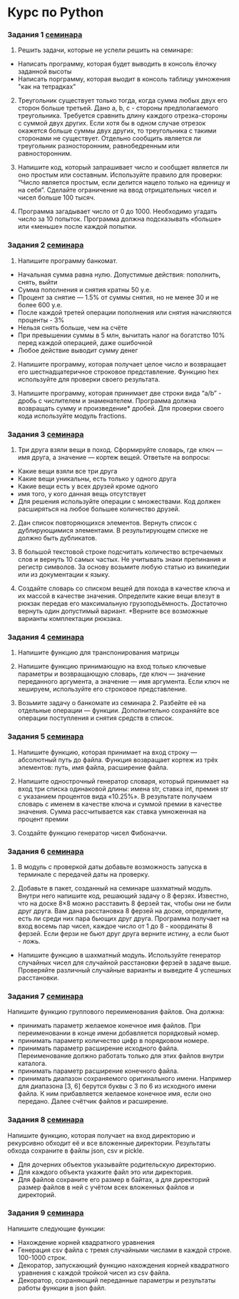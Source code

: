# Курс по Python

### Задания 1 [семинара](https://github.com/kremlik144/Python_Seminars/tree/main/diving_into_python/Seminar_1)
1. Решить задачи, которые не успели решить на семинаре:
- Написать программу, которая будет выводить в консоль ёлочку заданной высоты
- Написать порграмму, которая выодит в консоль таблицу умножения "как на тетрадках"

2. Треугольник существует только тогда, когда сумма любых двух его сторон больше третьей. Дано a, b, c - стороны предполагаемого треугольника. Требуется сравнить длину каждого отрезка-стороны с суммой двух других. Если хотя бы в одном случае отрезок окажется больше суммы двух других, то треугольника с такими сторонами не существует. Отдельно сообщить является ли треугольник разносторонним, равнобедренным или равносторонним.

3. Напишите код, который запрашивает число и сообщает является ли оно простым или составным. Используйте правило для проверки: “Число является простым, если делится нацело только на единицу и на себя”. Сделайте ограничение на ввод отрицательных чисел и чисел больше 100 тысяч.

4. Программа загадывает число от 0 до 1000. Необходимо угадать число за 10 попыток. Программа должна подсказывать «больше» или «меньше» после каждой попытки.



### Задания 2 [семинара](https://github.com/kremlik144/Python_Seminars/tree/main/diving_into_python/Seminar_2)
1. Напишите программу банкомат.
- Начальная сумма равна нулю. Допустимые действия: пополнить, снять, выйти
- Сумма пополнения и снятия кратны 50 у.е.
- Процент за снятие — 1.5% от суммы снятия, но не менее 30 и не более 600 у.е.
- После каждой третей операции пополнения или снятия начисляются проценты - 3%
- Нельзя снять больше, чем на счёте
- При превышении суммы в 5 млн, вычитать налог на богатство 10% перед каждой операцией, даже ошибочной
- Любое действие выводит сумму денег

2. Напишите программу, которая получает целое число и возвращает его шестнадцатеричное строковое представление. Функцию hex используйтe для проверки своего результата.

3. Напишите программу, которая принимает две строки вида “a/b” - дробь с числителем и знаменателем. Программа должна возвращать сумму и произведение* дробей. Для проверки своего кода используйте модуль fractions.



### Задания 3 [семинара](https://github.com/kremlik144/Python_Seminars/tree/main/diving_into_python/Seminar_3)
1. Три друга взяли вещи в поход. Сформируйте словарь, где ключ — имя друга, а значение — кортеж вещей. Ответьте на вопросы:
- Какие вещи взяли все три друга
- Какие вещи уникальны, есть только у одного друга
- Какие вещи есть у всех друзей кроме одного
- имя того, у кого данная вещь отсутствует
- Для решения используйте операции с множествами. Код должен расширяться на любое большее количество друзей.

2. Дан список повторяющихся элементов. Вернуть список с дублирующимися элементами. В результирующем списке не должно быть дубликатов.

3. В большой текстовой строке подсчитать количество встречаемых слов и вернуть 10 самых частых. Не учитывать знаки препинания и регистр символов. За основу возьмите любую статью из википедии или из документации к языку.

4. Создайте словарь со списком вещей для похода в качестве ключа и их массой в качестве значения. Определите какие вещи влезут в рюкзак передав его максимальную грузоподъёмность. Достаточно вернуть один допустимый вариант. *Верните все возможные варианты комплектации рюкзака.



### Задания 4 [семинара](https://github.com/kremlik144/Python_Seminars/tree/main/diving_into_python/Seminar_4)
1. Напишите функцию для транспонирования матрицы

2. Напишите функцию принимающую на вход только ключевые параметры и возвращающую словарь,
где ключ — значение переданного аргумента, а значение — имя аргумента. Если ключ не хешируем,
используйте его строковое представление.

3. Возьмите задачу о банкомате из семинара 2. Разбейте её на отдельные операции — функции. 
Дополнительно сохраняйте все операции поступления и снятия средств в список.



### Задания 5 [семинара](https://github.com/kremlik144/Python_Seminars/tree/main/diving_into_python/Seminar_5)
1. Напишите функцию, которая принимает на вход строку — абсолютный путь до файла. Функция возвращает кортеж из 
трёх элементов: путь, имя файла, расширение файла.

2. Напишите однострочный генератор словаря, который принимает на вход три списка одинаковой длины: 
имена str, ставка int, премия str с указанием процентов вида «10.25%». В результате получаем словарь с 
именем в качестве ключа и суммой премии в качестве значения. Сумма рассчитывается как ставка умноженная 
на процент премии

3. Создайте функцию генератор чисел Фибоначчи.



### Задания 6 [семинара](https://github.com/kremlik144/Python_Seminars/tree/main/diving_into_python/Seminar_6)
1. В модуль с проверкой даты добавьте возможность запуска в терминале с передачей даты на проверку.

2. Добавьте в пакет, созданный на семинаре шахматный модуль. Внутри него напишите код, решающий задачу о 8 ферзях.
Известно, что на доске 8×8 можно расставить 8 ферзей так, чтобы они не били друг друга. Вам дана расстановка 8 ферзей на 
доске, определите, есть ли среди них пара бьющих друг друга. Программа получает на вход восемь пар чисел, каждое число от
1 до 8 - координаты 8 ферзей. Если ферзи не бьют друг друга верните истину, а если бьют - ложь.

* Напишите функцию в шахматный модуль. Используйте генератор случайных чисел для случайной расстановки ферзей в задаче выше.
Проверяйте различный случайные варианты и выведите 4 успешных расстановки.



### Задания 7 [семинара](https://github.com/kremlik144/Python_Seminars/tree/main/diving_into_python/Seminar_7)
Напишите функцию группового переименования файлов. Она должна:
- принимать параметр желаемое конечное имя файлов. При переименовании в конце имени добавляется порядковый номер.
- принимать параметр количество цифр в порядковом номере.
- принимать параметр расширение исходного файла. Переименование должно работать только для этих файлов внутри каталога.
- принимать параметр расширение конечного файла.
- принимать диапазон сохраняемого оригинального имени. Например для диапазона [3, 6] берутся буквы с 3 по 6 из исходного имени файла. К ним прибавляется желаемое конечное имя, если оно передано. Далее счётчик файлов и расширение.



### Задания 8 [семинара](https://github.com/kremlik144/Python_Seminars/tree/main/diving_into_python/Seminar_8)
Напишите функцию, которая получает на вход директорию и рекурсивно обходит её и все вложенные директории. Результаты обхода сохраните в файлы json, csv и pickle.
- Для дочерних объектов указывайте родительскую директорию.
- Для каждого объекта укажите файл это или директория.
- Для файлов сохраните его размер в байтах, а для директорий размер файлов в ней с учётом всех вложенных файлов и директорий.



### Задания 9 [семинара](https://github.com/kremlik144/Python_Seminars/tree/main/diving_into_python/Seminar_9)
Напишите следующие функции:
- Нахождение корней квадратного уравнения
- Генерация csv файла с тремя случайными числами в каждой строке. 100-1000 строк.
- Декоратор, запускающий функцию нахождения корней квадратного уравнения с каждой тройкой чисел из csv файла.
- Декоратор, сохраняющий переданные параметры и результаты работы функции в json файл.
